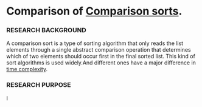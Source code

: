 Comparison of [Comparison sorts](https://en.wikipedia.org/wiki/Comparison_sort "Wikipedia").
=

### **RESEARCH BACKGROUND**

A comparison sort is a type of sorting algorithm that only reads the list elements through a single abstract comparison operation that determines which of two elements should occur first in the final sorted list. This kind of sort algorithms is used widely.And different ones have a major difference in [time complexity](https://en.wikipedia.org/wiki/Time_complexity "Wikipedia").

### **RESEARCH PURPOSE**

I
